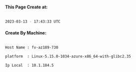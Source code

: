 
   
#### This Page Create at:

```bash

2023-03-13 - 17:43:33 UTC

```

#### Create By Machine:

```bash

Host Name : fv-az189-730

platform  : Linux-5.15.0-1034-azure-x86_64-with-glibc2.35

Ip Local  : 10.1.184.5

```

